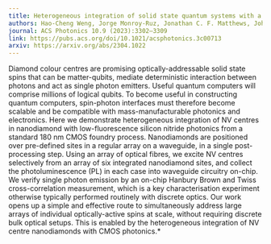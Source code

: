 ```yaml
---
title: Heterogeneous integration of solid state quantum systems with a foundry photonics platform
authors: Hao-Cheng Weng, Jorge Monroy-Ruz, Jonathan C. F. Matthews, John G. Rarity, Krishna C. Balram, Joe A Smith
journal: ACS Photonics 10.9 (2023):3302–3309
link: https://pubs.acs.org/doi/10.1021/acsphotonics.3c00713
arxiv: https://arxiv.org/abs/2304.1022
---
```


Diamond colour centres are promising optically-addressable solid state spins that can be matter-qubits, mediate deterministic interaction between photons and act as single photon emitters. Useful quantum computers will comprise millions of logical qubits. To become useful in constructing quantum computers, spin-photon interfaces must therefore become scalable and be compatible with mass-manufacturable photonics and electronics. Here we demonstrate heterogeneous integration of NV centres in nanodiamond with low-fluorescence silicon nitride photonics from a standard 180 nm CMOS foundry process. Nanodiamonds are positioned over pre-defined sites in a regular array on a waveguide, in a single post-processing step. Using an array of optical fibres, we excite NV centres selectively from an array of six integrated nanodiamond sites, and collect the photoluminescence (PL) in each case into waveguide circuitry on-chip. We verify single photon emission by an on-chip Hanbury Brown and Twiss cross-correlation measurement, which is a key characterisation experiment otherwise typically performed routinely with discrete optics. Our work opens up a simple and effective route to simultaneously address large arrays of individual optically-active spins at scale, without requiring discrete bulk optical setups. This is enabled by the heterogeneous integration of NV centre nanodiamonds with CMOS photonics.* 
